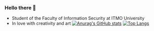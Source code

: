 ### Hello there 👋
- Student of the Faculty of Information Security at ITMO University
- In love with creativity and art
[![Anurag's GitHub stats](https://github-readme-stats.vercel.app/api?username=cyberknopa&hide_title=true&hide_rank=true)](https://github.com/anuraghazra/github-readme-stats)
[![Top Langs](https://github-readme-stats.vercel.app/api/top-langs/?username=cyberknopa&layout=compact)](https://github.com/anuraghazra/github-readme-stats)

<!--[![Top Langs](https://github-readme-stats.vercel.app/api/top-langs/?username=cyberknopa&hide_title=true)](https://github.com/anuraghazra/github-readme-stats)-->


<!--
**cyberknopa/cyberknopa** is a ✨ _special_ ✨ repository because its `README.md` (this file) appears on your GitHub profile.

Here are some ideas to get you started:

- 🔭 I’m currently working on ...
- 🌱 I’m currently learning ...
- 👯 I’m looking to collaborate on ...
- 🤔 I’m looking for help with ...
- 💬 Ask me about ...
- 📫 How to reach me: ...
- 😄 Pronouns: ...
- ⚡ Fun fact: ...
-->
